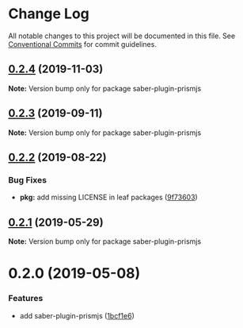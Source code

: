 # Change Log

All notable changes to this project will be documented in this file.
See [Conventional Commits](https://conventionalcommits.org) for commit guidelines.

## [0.2.4](https://github.com/saberland/saber/compare/saber-plugin-prismjs@0.2.3...saber-plugin-prismjs@0.2.4) (2019-11-03)

**Note:** Version bump only for package saber-plugin-prismjs

## [0.2.3](https://github.com/saberland/saber/compare/saber-plugin-prismjs@0.2.2...saber-plugin-prismjs@0.2.3) (2019-09-11)

**Note:** Version bump only for package saber-plugin-prismjs

## [0.2.2](https://github.com/saberland/saber/compare/saber-plugin-prismjs@0.2.1...saber-plugin-prismjs@0.2.2) (2019-08-22)

### Bug Fixes

- **pkg:** add missing LICENSE in leaf packages ([9f73603](https://github.com/saberland/saber/commit/9f73603))

## [0.2.1](https://github.com/saberland/saber/compare/saber-plugin-prismjs@0.2.0...saber-plugin-prismjs@0.2.1) (2019-05-29)

**Note:** Version bump only for package saber-plugin-prismjs

# 0.2.0 (2019-05-08)

### Features

- add saber-plugin-prismjs ([1bcf1e6](https://github.com/egoist/saber/commit/1bcf1e6))
